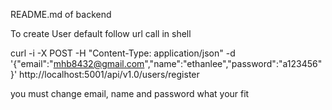 README.md of backend


To create User default follow url call in shell

curl -i -X POST -H "Content-Type: application/json" -d '{"email":"mhb8432@gmail.com","name":"ethanlee","password":"a123456"}' http://localhost:5001/api/v1.0/users/register

you must change email, name and password what your fit


